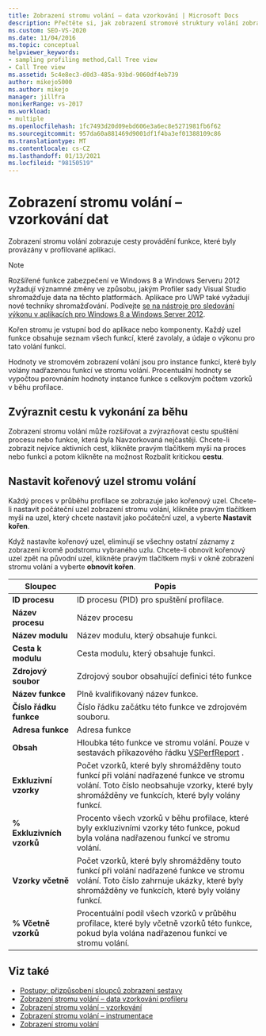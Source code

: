 ```yaml
---
title: Zobrazení stromu volání – data vzorkování | Microsoft Docs
description: Přečtěte si, jak zobrazení stromové struktury volání zobrazuje data vzorkování pro cesty provádění funkce, které byly provázány v profilované aplikaci v Prohlížeč výkonu.
ms.custom: SEO-VS-2020
ms.date: 11/04/2016
ms.topic: conceptual
helpviewer_keywords:
- sampling profiling method,Call Tree view
- Call Tree view
ms.assetid: 5c4e8ec3-d0d3-485a-93bd-9060df4eb739
author: mikejo5000
ms.author: mikejo
manager: jillfra
monikerRange: vs-2017
ms.workload:
- multiple
ms.openlocfilehash: 1fc7493d20d09ebd606e3a6ec8e5271981fb6f62
ms.sourcegitcommit: 957da60a881469d9001df1f4ba3ef01388109c86
ms.translationtype: MT
ms.contentlocale: cs-CZ
ms.lasthandoff: 01/13/2021
ms.locfileid: "98150519"
---
```

# <a name="call-tree-view---sampling-data"></a>Zobrazení stromu volání – vzorkování dat
Zobrazení stromu volání zobrazuje cesty provádění funkce, které byly provázány v profilované aplikaci.

> [!NOTE]
> Rozšířené funkce zabezpečení ve Windows 8 a Windows Serveru 2012 vyžadují významné změny ve způsobu, jakým Profiler sady Visual Studio shromažďuje data na těchto platformách. Aplikace pro UWP také vyžadují nové techniky shromažďování. Podívejte [se na nástroje pro sledování výkonu v aplikacích pro Windows 8 a Windows Server 2012](../profiling/performance-tools-on-windows-8-and-windows-server-2012-applications.md).

 Kořen stromu je vstupní bod do aplikace nebo komponenty. Každý uzel funkce obsahuje seznam všech funkcí, které zavolaly, a údaje o výkonu pro tato volání funkcí.

 Hodnoty ve stromovém zobrazení volání jsou pro instance funkcí, které byly volány nadřazenou funkcí ve stromu volání. Procentuální hodnoty se vypočtou porovnáním hodnoty instance funkce s celkovým počtem vzorků v běhu profilace.

## <a name="highlight-the-execution-hot-path"></a>Zvýraznit cestu k vykonání za běhu
 Zobrazení stromu volání může rozšiřovat a zvýrazňovat cestu spuštění procesu nebo funkce, která byla Navzorkovaná nejčastěji. Chcete-li zobrazit nejvíce aktivních cest, klikněte pravým tlačítkem myši na proces nebo funkci a potom klikněte na možnost Rozbalit kritickou **cestu**.

## <a name="set-the-call-tree-root-node"></a>Nastavit kořenový uzel stromu volání
 Každý proces v průběhu profilace se zobrazuje jako kořenový uzel. Chcete-li nastavit počáteční uzel zobrazení stromu volání, klikněte pravým tlačítkem myši na uzel, který chcete nastavit jako počáteční uzel, a vyberte **Nastavit kořen**.

 Když nastavíte kořenový uzel, eliminují se všechny ostatní záznamy z zobrazení kromě podstromu vybraného uzlu. Chcete-li obnovit kořenový uzel zpět na původní uzel, klikněte pravým tlačítkem myši v okně zobrazení stromu volání a vyberte **obnovit kořen**.

|Sloupec|Popis|
|------------|-----------------|
|**ID procesu**|ID procesu (PID) pro spuštění profilace.|
|**Název procesu**|Název procesu|
|**Název modulu**|Název modulu, který obsahuje funkci.|
|**Cesta k modulu**|Cesta modulu, který obsahuje funkci.|
|**Zdrojový soubor**|Zdrojový soubor obsahující definici této funkce|
|**Název funkce**|Plně kvalifikovaný název funkce.|
|**Číslo řádku funkce**|Číslo řádku začátku této funkce ve zdrojovém souboru.|
|**Adresa funkce**|Adresa funkce|
|**Obsah**|Hloubka této funkce ve stromu volání. Pouze v sestavách příkazového řádku [VSPerfReport](../profiling/vsperfreport.md) .|
|**Exkluzivní vzorky**|Počet vzorků, které byly shromážděny touto funkcí při volání nadřazené funkce ve stromu volání. Toto číslo neobsahuje vzorky, které byly shromážděny ve funkcích, které byly volány funkcí.|
|**% Exkluzivních vzorků**|Procento všech vzorků v běhu profilace, které byly exkluzivními vzorky této funkce, pokud byla volána nadřazenou funkcí ve stromu volání.|
|**Vzorky včetně**|Počet vzorků, které byly shromážděny touto funkcí při volání nadřazené funkce ve stromu volání. Toto číslo zahrnuje ukázky, které byly shromážděny ve funkcích, které byly volány funkcí.|
|**% Včetně vzorků**|Procentuální podíl všech vzorků v průběhu profilace, které byly včetně vzorků této funkce, pokud byla volána nadřazenou funkcí ve stromu volání.|

## <a name="see-also"></a>Viz také
- [Postupy: přizpůsobení sloupců zobrazení sestavy](../profiling/how-to-customize-report-view-columns.md)
- [Zobrazení stromu volání – data vzorkování profileru](../profiling/call-Tree-view-sampling-data.md)
- [Zobrazení stromu volání – vzorkování](../profiling/call-tree-view-dotnet-memory-sampling-data.md)
- [Zobrazení stromu volání – instrumentace](../profiling/call-tree-view-dotnet-memory-instrumentation-data.md)
- [Zobrazení stromu volání](../profiling/call-tree-view-instrumentation-data.md)
